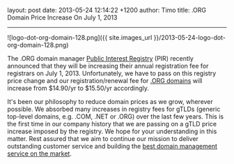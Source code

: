 layout: post
date: 2013-05-24 12:14:22 +1200
author: Timo
title: .ORG Domain Price Increase On July 1, 2013


----

![logo-dot-org-domain-128.png]({{ site.images_url }}/2013-05-24-logo-dot-org-domain-128.png)

The .ORG domain manager [Public Interest Registry](http://pir.org) (PIR) recently announced that they will be increasing their annual registration fee for registrars on July 1, 2013. Unfortunately, we have to pass on this registry price change and our registration/renewal fee for [.ORG domains](https://iwantmyname.com/domains/org-domain-name-registration-for-organisation) will increase from $14.90/yr to $15.50/yr accordingly.

It's been our philosophy to reduce domain prices as we grow, wherever possible. We absorbed many increases in registry fees for gTLDs (generic top-level domains, e.g. .COM, .NET or .ORG) over the last few years. This is the first time in our company history that we are passing on a gTLD price increase imposed by the registry. We hope for your understanding in this matter. Rest assured that we aim to continue our mission to deliver outstanding customer service and building the [best domain management service on the market](https://iwantmyname.com).
